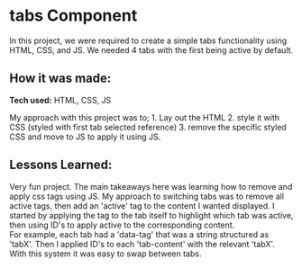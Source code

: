 # tabs Component
In this project, we were required to create a simple tabs functionality using HTML, CSS, and JS. We needed 4 tabs with the first being active by default.

## How it was made:

**Tech used:** HTML, CSS, JS

My approach with this project was to; 1. Lay out the HTML 2. style it with CSS (styled with first tab selected reference) 3. remove the specific styled CSS and move to JS to apply it using JS.

## Lessons Learned:

Very fun project. The main takeaways here was learning how to remove and apply css tags using JS. My approach to switching tabs was to
remove all active tags, then add an 'active' tag to the content I wanted displayed. I started by applying the tag to the tab itself to highlight which tab 
was active, then using ID's to apply active to the corresponding content.
<br>
For example, each tab had a 'data-tag' that was a string structured as 'tabX'. Then I applied ID's to each 'tab-content' with the relevant 'tabX'. With this
system it was easy to swap between tabs.
